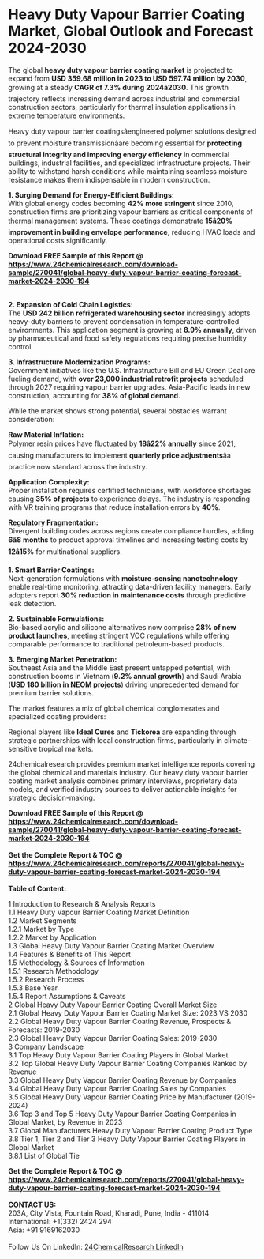 <h1>Heavy Duty Vapour Barrier Coating Market, Global Outlook and Forecast 2024-2030</h1><p>The global <strong>heavy duty vapour barrier coating market</strong> is projected to expand from <strong>USD 359.68 million in 2023 to USD 597.74 million by 2030</strong>, growing at a steady <strong>CAGR of 7.3% during 2024â2030</strong>. This growth trajectory reflects increasing demand across industrial and commercial construction sectors, particularly for thermal insulation applications in extreme temperature environments.</p><p>Heavy duty vapour barrier coatingsâengineered polymer solutions designed to prevent moisture transmissionâare becoming essential for <strong>protecting structural integrity and improving energy efficiency</strong> in commercial buildings, industrial facilities, and specialized infrastructure projects. Their ability to withstand harsh conditions while maintaining seamless moisture resistance makes them indispensable in modern construction.</p><p><strong>1. Surging Demand for Energy-Efficient Buildings:</strong><br>
With global energy codes becoming <strong>42% more stringent</strong> since 2010, construction firms are prioritizing vapour barriers as critical components of thermal management systems. These coatings demonstrate <strong>15â20% improvement in building envelope performance</strong>, reducing HVAC loads and operational costs significantly.</p><div><b>Download FREE Sample of this Report @ 
            <a href="https://www.24chemicalresearch.com/download-sample/270041/global-heavy-duty-vapour-barrier-coating-forecast-market-2024-2030-194">
            https://www.24chemicalresearch.com/download-sample/270041/global-heavy-duty-vapour-barrier-coating-forecast-market-2024-2030-194</a></b></div><br><p><strong>2. Expansion of Cold Chain Logistics:</strong><br>
The <strong>USD 242 billion refrigerated warehousing sector</strong> increasingly adopts heavy-duty barriers to prevent condensation in temperature-controlled environments. This application segment is growing at <strong>8.9% annually</strong>, driven by pharmaceutical and food safety regulations requiring precise humidity control.</p><p><strong>3. Infrastructure Modernization Programs:</strong><br>
Government initiatives like the U.S. Infrastructure Bill and EU Green Deal are fueling demand, with <strong>over 23,000 industrial retrofit projects</strong> scheduled through 2027 requiring vapour barrier upgrades. Asia-Pacific leads in new construction, accounting for <strong>38% of global demand</strong>.</p><p>While the market shows strong potential, several obstacles warrant consideration:</p><p><strong>Raw Material Inflation:</strong><br>
Polymer resin prices have fluctuated by <strong>18â22% annually</strong> since 2021, causing manufacturers to implement <strong>quarterly price adjustments</strong>âa practice now standard across the industry.</p><p><strong>Application Complexity:</strong><br>
Proper installation requires certified technicians, with workforce shortages causing <strong>35% of projects</strong> to experience delays. The industry is responding with VR training programs that reduce installation errors by <strong>40%</strong>.</p><p><strong>Regulatory Fragmentation:</strong><br>
Divergent building codes across regions create compliance hurdles, adding <strong>6â8 months</strong> to product approval timelines and increasing testing costs by <strong>12â15%</strong> for multinational suppliers.</p><p><strong>1. Smart Barrier Coatings:</strong><br>
Next-generation formulations with <strong>moisture-sensing nanotechnology</strong> enable real-time monitoring, attracting data-driven facility managers. Early adopters report <strong>30% reduction in maintenance costs</strong> through predictive leak detection.</p><p><strong>2. Sustainable Formulations:</strong><br>
Bio-based acrylic and silicone alternatives now comprise <strong>28% of new product launches</strong>, meeting stringent VOC regulations while offering comparable performance to traditional petroleum-based products.</p><p><strong>3. Emerging Market Penetration:</strong><br>
Southeast Asia and the Middle East present untapped potential, with construction booms in Vietnam (<strong>9.2% annual growth</strong>) and Saudi Arabia (<strong>USD 180 billion in NEOM projects</strong>) driving unprecedented demand for premium barrier solutions.</p><p>The market features a mix of global chemical conglomerates and specialized coating providers:</p><p>Regional players like <strong>Ideal Cures</strong> and <strong>Tickorea</strong> are expanding through strategic partnerships with local construction firms, particularly in climate-sensitive tropical markets.</p><p>24chemicalresearch provides premium market intelligence reports covering the global chemical and materials industry. Our heavy duty vapour barrier coating market analysis combines primary interviews, proprietary data models, and verified industry sources to deliver actionable insights for strategic decision-making.</p><div><b>Download FREE Sample of this Report @ 
            <a href="https://www.24chemicalresearch.com/download-sample/270041/global-heavy-duty-vapour-barrier-coating-forecast-market-2024-2030-194">
            https://www.24chemicalresearch.com/download-sample/270041/global-heavy-duty-vapour-barrier-coating-forecast-market-2024-2030-194</a></b></div><br><div><b>Get the Complete Report & TOC @ 
            <a href="https://www.24chemicalresearch.com/reports/270041/global-heavy-duty-vapour-barrier-coating-forecast-market-2024-2030-194">
            https://www.24chemicalresearch.com/reports/270041/global-heavy-duty-vapour-barrier-coating-forecast-market-2024-2030-194</a></b></div><br>
            <b>Table of Content:</b><p>1 Introduction to Research & Analysis Reports<br />
    1.1 Heavy Duty Vapour Barrier Coating Market Definition<br />
    1.2 Market Segments<br />
        1.2.1 Market by Type<br />
        1.2.2 Market by Application<br />
    1.3 Global Heavy Duty Vapour Barrier Coating Market Overview<br />
    1.4 Features & Benefits of This Report<br />
    1.5 Methodology & Sources of Information<br />
        1.5.1 Research Methodology<br />
        1.5.2 Research Process<br />
        1.5.3 Base Year<br />
        1.5.4 Report Assumptions & Caveats<br />
2 Global Heavy Duty Vapour Barrier Coating Overall Market Size<br />
    2.1 Global Heavy Duty Vapour Barrier Coating Market Size: 2023 VS 2030<br />
    2.2 Global Heavy Duty Vapour Barrier Coating Revenue, Prospects & Forecasts: 2019-2030<br />
    2.3 Global Heavy Duty Vapour Barrier Coating Sales: 2019-2030<br />
3 Company Landscape<br />
    3.1 Top Heavy Duty Vapour Barrier Coating Players in Global Market<br />
    3.2 Top Global Heavy Duty Vapour Barrier Coating Companies Ranked by Revenue<br />
    3.3 Global Heavy Duty Vapour Barrier Coating Revenue by Companies<br />
    3.4 Global Heavy Duty Vapour Barrier Coating Sales by Companies<br />
    3.5 Global Heavy Duty Vapour Barrier Coating Price by Manufacturer (2019-2024)<br />
    3.6 Top 3 and Top 5 Heavy Duty Vapour Barrier Coating Companies in Global Market, by Revenue in 2023<br />
    3.7 Global Manufacturers Heavy Duty Vapour Barrier Coating Product Type<br />
    3.8 Tier 1, Tier 2 and Tier 3 Heavy Duty Vapour Barrier Coating Players in Global Market<br />
        3.8.1 List of Global Tie</p><div><b>Get the Complete Report & TOC @ 
            <a href="https://www.24chemicalresearch.com/reports/270041/global-heavy-duty-vapour-barrier-coating-forecast-market-2024-2030-194">
            https://www.24chemicalresearch.com/reports/270041/global-heavy-duty-vapour-barrier-coating-forecast-market-2024-2030-194</a></b></div><br><b>CONTACT US:</b><br>
            203A, City Vista, Fountain Road, Kharadi, Pune, India - 411014<br>
            International: +1(332) 2424 294<br>
            Asia: +91 9169162030 <br><br>
            Follow Us On LinkedIn: <a href="https://www.linkedin.com/company/24chemicalresearch/">24ChemicalResearch LinkedIn</a>